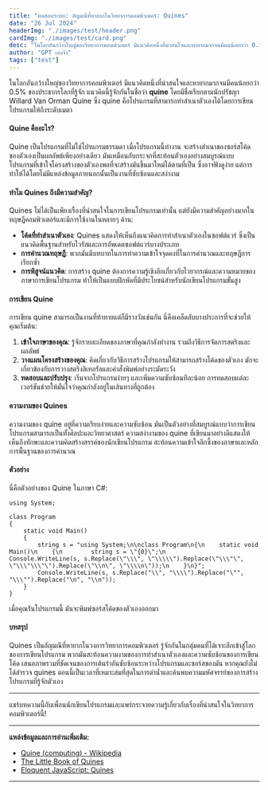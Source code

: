 ```yaml
---
title: "ทดสอบระบบ: อัญมณีที่หายากในวิทยาการคอมพิวเตอร์: Quines"
date: "26 Jul 2024"
headerImg: "./images/test/header.png"
cardImg: "./images/test/card.png"
desc: "ในโลกอันกว้างใหญ่ของวิทยาการคอมพิวเตอร์ มีแนวคิดหนึ่งที่น่าสนใจและหายากมากจนมีคนน้อยกว่า 0.5% ของประชากรโลกที่รู้จัก แนวคิดนี้รู้จักกันในชื่อว่า quine โดยมีชื่อเรียกตามนักปรัชญา Willard Van Orman Quine ซึ่ง quine คือโปรแกรมที่สามารถทำสำเนาตัวเองได้โดยการเขียนโปรแกรมให้ถึงระดับเมตา"
author: "GPT เองจ้า"
tags: ["test"]
---
```


ในโลกอันกว้างใหญ่ของวิทยาการคอมพิวเตอร์ มีแนวคิดหนึ่งที่น่าสนใจและหายากมากจนมีคนน้อยกว่า 0.5% ของประชากรโลกที่รู้จัก แนวคิดนี้รู้จักกันในชื่อว่า **quine** โดยมีชื่อเรียกตามนักปรัชญา Willard Van Orman Quine ซึ่ง quine คือโปรแกรมที่สามารถทำสำเนาตัวเองได้โดยการเขียนโปรแกรมให้ถึงระดับเมตา

#### Quine คืออะไร?

Quine เป็นโปรแกรมที่ไม่ใช่โปรแกรมธรรมดา เมื่อโปรแกรมนี้ทำงาน จะสร้างสำเนาของซอร์สโค้ดของตัวเองเป็นผลลัพธ์เพียงอย่างเดียว มันเหมือนกับกระจกที่สะท้อนตัวเองอย่างสมบูรณ์แบบ โปรแกรมที่เข้าใจโครงสร้างของตัวเองพอที่จะสร้างมันขึ้นมาใหม่ได้ตามที่เป็น ซึ่งอาจฟังดูง่าย แต่การทำให้ได้โดยไม่มีแหล่งข้อมูลภายนอกนั้นเป็นงานที่ซับซ้อนและสง่างาม

#### ทำไม Quines ถึงมีความสำคัญ?

Quines ไม่ได้เป็นเพียงเรื่องที่น่าสนใจในการเขียนโปรแกรมเท่านั้น แต่ยังมีความสำคัญอย่างมากในทฤษฎีคอมพิวเตอร์และมีการใช้งานในหลายๆ ด้าน:

- **โค้ดที่ทำสำเนาตัวเอง**: Quines แสดงให้เห็นถึงแนวคิดการทำสำเนาตัวเองในซอฟต์แวร์ ซึ่งเป็นแนวคิดพื้นฐานสำหรับไวรัสและการอัพเดตซอฟต์แวร์บางประเภท
- **การคำนวณทฤษฎี**: พวกมันมีบทบาทในการทำความเข้าใจจุดคงที่ในการคำนวณและทฤษฎีการเรียกซ้ำ
- **การพิสูจน์แนวคิด**: การสร้าง quine ต้องการความรู้เชิงลึกเกี่ยวกับไวยากรณ์และความหมายของภาษาการเขียนโปรแกรม ทำให้เป็นแบบฝึกหัดที่มีประโยชน์สำหรับนักเขียนโปรแกรมขั้นสูง

#### การเขียน Quine

การเขียน quine สามารถเป็นงานที่ท้าทายแต่ก็มีรางวัลเช่นกัน นี่คือเคล็ดลับบางประการที่จะช่วยให้คุณเริ่มต้น:

1. **เข้าใจภาษาของคุณ**: รู้จักรายละเอียดของภาษาที่คุณกำลังทำงาน รวมถึงวิธีการจัดการสตริงและผลลัพธ์
2. **วางแผนโครงสร้างของคุณ**: คิดเกี่ยวกับวิธีการสร้างโปรแกรมให้สามารถสร้างโค้ดของตัวเอง มักจะเกี่ยวข้องกับการวางสตริงลิเทอรัลและคำสั่งพิมพ์อย่างระมัดระวัง
3. **ทดสอบและปรับปรุง**: เริ่มจากโปรแกรมง่ายๆ และเพิ่มความซับซ้อนทีละน้อย การทดสอบแต่ละเวอร์ชันช่วยให้มั่นใจว่าคุณกำลังอยู่ในเส้นทางที่ถูกต้อง

#### ความงามของ Quines

ความงามของ quine อยู่ที่ความเรียบง่ายและความซับซ้อน มันเป็นตัวอย่างที่สมบูรณ์แบบว่าการเขียนโปรแกรมสามารถเป็นทั้งศิลปะและวิทยาศาสตร์ ความสง่างามของ quine ที่เขียนมาอย่างดีแสดงให้เห็นถึงทักษะและความคิดสร้างสรรค์ของนักเขียนโปรแกรม สะท้อนความเข้าใจลึกซึ้งของภาษาและหลักการพื้นฐานของการคำนวณ

#### ตัวอย่าง

นี่คือตัวอย่างของ Quine ในภาษา C#:

```
using System;

class Program
{
    static void Main()
    {
        string s = "using System;\n\nclass Program\n{\n    static void Main()\n    {\n        string s = \"{0}\";\n        Console.WriteLine(s, s.Replace(\"\\\", \"\\\\\").Replace(\"\\\"\", \"\\\"\\\"\").Replace(\"\\n\", \"\\\\n\"));\n    }\n}";
        Console.WriteLine(s, s.Replace("\\", "\\\\").Replace("\"", "\\\"").Replace("\n", "\\n"));
    }
}
```

เมื่อคุณรันโปรแกรมนี้ มันจะพิมพ์ซอร์สโค้ดของตัวเองออกมา

#### บทสรุป

Quines เป็นอัญมณีที่หายากในวงการวิทยาการคอมพิวเตอร์ รู้จักกันในกลุ่มคนที่ได้เจาะลึกเข้าสู่โลกของการเขียนโปรแกรม พวกมันสะท้อนความงามของการทำสำเนาตัวเองและความซับซ้อนของการเขียนโค้ด เสนอภาพรวมที่ชัดเจนของการเต้นรำอันซับซ้อนระหว่างโปรแกรมและซอร์สของมัน หากคุณยังไม่ได้สำรวจ quines ตอนนี้เป็นเวลาที่เหมาะสมที่สุดในการดำน้ำและค้นพบความมหัศจรรย์ของการสร้างโปรแกรมที่รู้จักตัวเอง

---

แชร์บทความนี้กับเพื่อนนักเขียนโปรแกรมและแพร่กระจายความรู้เกี่ยวกับเรื่องที่น่าสนใจในวิทยาการคอมพิวเตอร์นี้!

---

**แหล่งข้อมูลและการอ่านเพิ่มเติม:**

- [Quine (computing) - Wikipedia](<https://en.wikipedia.org/wiki/Quine_(computing)>)
- [The Little Book of Quines](https://github.com/mame/quine-relay)
- [Eloquent JavaScript: Quines](https://eloquentjavascript.net/)

---
